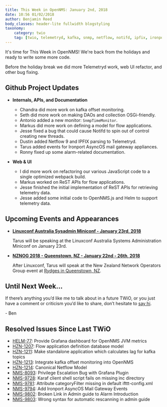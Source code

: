 ```yaml
---
title: This Week in OpenNMS: January 2nd, 2018
date: 10:56 01/02/2018
author: Benjamin Reed
body_classes: header-lite fullwidth blogstyling
taxonomy:
    category: twio
    tag: [twio, telemetryd, kafka, snmp, netflow, notifd, ipfix, ironport, webpack, linuxconf, nznog]
---
```


It's time for This Week in OpenNMS!  We're back from the holidays and ready to write some more code.

Before the holiday break we did more Telemetryd work, web UI refactor, and other bug fixing.

<!-- git log --author=bamboo@opennms.org --invert-grep --all --no-merges --since='2017-12-18 00:00:00' --until='2018-01-02 00:00:00' --format='%Cblue%ai %Cgreen%aN %Creset%s %Cblue(%H)%Cred%d' --author-date-order | sort | less -R -->

## Github Project Updates

* __Internals, APIs, and Documentation__

  * Chandra did more work on kafka offset monitoring.
  * Seth did more work on making DAOs and collection OSGi-friendly.
  * Antonio added a new monitor: `SnmpTimeMonitor`.
  * Markus did more work on defining a model for flow applications.
  * Jesse fixed a bug that could cause Notifd to spin out of control creating new threads.
  * Dustin added Netflow 9 and IPFIX parsing to Telemetryd.
  * Tarus added events for Ironport AsyncOS mail gateway appliances.
  * Ronny fixed up some alarm-related documentation.

* __Web & UI__

  * I did more work on refactoring our various JavaScript code to a single optimized webpack build.
  * Markus worked on ReST APIs for flow applications.
  * Jesse finished the initial implementation of ReST APIs for retrieving telemetry data.
  * Jesse added some initial code to OpenNMS.js and Helm to support telemetry data.


## Upcoming Events and Appearances

* __[Linuxconf Australia Sysadmin Miniconf - January 23rd, 2018](https://linux.conf.au/programme/miniconfs/sysadmin/)__

  Tarus will be speaking at the Linuxconf Australia Systems Administration Miniconf on January 23rd.

* __[NZNOG 2018 - Queenstown, NZ - January 22nd - 26th, 2018](http://www.nznog.org/nznog18)__

  After Linuxconf, Tarus will speak at the New Zealand Network Operators Group event at [Rydges in Queenstown, NZ](http://www.nznog.org/nznog18/venue).

## Until Next Week…

If there’s anything you’d like me to talk about in a future TWiO, or you just have a comment or criticism you’d like to share, don’t hesitate to [say hi](mailto:twio@opennms.org).

\- Ben

<!--
  https://github.com/OpenNMS/twio-fodder/blob/master/scripts/twio-issues-list.pl
-->

## Resolved Issues Since Last TWiO

* [HELM-77](https://issues.opennms.org/browse/HELM-77): Provide Grafana dashboard for OpenNMS JVM metrics
* [HZN-1207](https://issues.opennms.org/browse/HZN-1207): Flow application definition database model
* [HZN-1211](https://issues.opennms.org/browse/HZN-1211): Make standalone application which calculates lag for kafka topics
* [HZN-1213](https://issues.opennms.org/browse/HZN-1213): Integrate kafka offset monitoring into OpenNMS
* [HZN-1214](https://issues.opennms.org/browse/HZN-1214): Canonical Netflow Model
* [NMS-8093](https://issues.opennms.org/browse/NMS-8093): Privilege Escalation Bug with Grafana Plugin
* [NMS-9728](https://issues.opennms.org/browse/NMS-9728): Karaf client shell script fails on missing inc directory
* [NMS-9781](https://issues.opennms.org/browse/NMS-9781): Attribute categoryFilter missing in default ifttt-config.xml
* [NMS-9794](https://issues.opennms.org/browse/NMS-9794): Add Ironport AsyncOS Mail Gateway Events
* [NMS-9802](https://issues.opennms.org/browse/NMS-9802): Broken Link in Admin guide to Alarm Introduction
* [NMS-9803](https://issues.opennms.org/browse/NMS-9803): Wrong syntax for automatic rescanning in admin guide